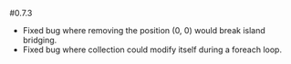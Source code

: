 #0.7.3

- Fixed bug where removing the position (0, 0) would break island bridging.
- Fixed bug where collection could modify itself during a foreach loop.